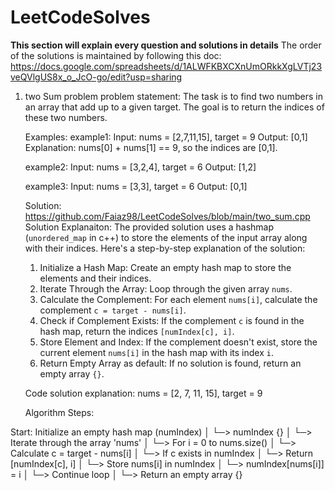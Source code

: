﻿# LeetCodeSolves

 **This section will explain every question and solutions in details**
 The order of the solutions is maintained by following this doc: https://docs.google.com/spreadsheets/d/1ALWFKBXCXnUmORkkXgLVTj23veQVlgUS8x_o_JcO-go/edit?usp=sharing

1. two Sum problem
   problem statement: The task is to find two numbers in an array that add up to a given target.
   The goal is to return the indices of these two numbers.

   Examples:
   example1: Input: nums = [2,7,11,15], target = 9
             Output: [0,1]
             Explanation: nums[0] + nums[1] == 9, so the indices are [0,1].

   example2: Input: nums = [3,2,4], target = 6
             Output: [1,2]

   example3: Input: nums = [3,3], target = 6
             Output: [0,1]

   Solution: https://github.com/Faiaz98/LeetCodeSolves/blob/main/two_sum.cpp
   Solution Explanaiton:
   The provided solution uses a hashmap (`unordered_map` in c++) to store the elements of the 
   input array along with their indices.
   Here's a step-by-step explanation of the solution:
    1. Initialize a Hash Map: Create an empty hash map to store the elements and their indices.
    2. Iterate Through the Array: Loop through the given array `nums`.
    3. Calculate the Complement: For each element `nums[i]`, calculate the complement `c = target - nums[i]`.
    4. Check if Complement Exists: If the complement `c` is found in the hash map, return the indices `[numIndex[c], i]`.
    5. Store Element and Index: If the complement doesn't exist, store the current element `nums[i]` in the hash map with its index `i`.
    6. Return Empty Array as default: If no solution is found, return an empty array `{}`.
  

   Code solution explanation:
    nums = [2, 7, 11, 15], target = 9

    Algorithm Steps:

Start: Initialize an empty hash map (numIndex)
│
└─> numIndex {}
│
└─> Iterate through the array 'nums'
    │
    └─> For i = 0 to nums.size()
        │
        └─> Calculate c = target - nums[i]
            │
            └─> If c exists in numIndex
                │
                └─> Return [numIndex[c], i]
            │
            └─> Store nums[i] in numIndex
                │
                └─> numIndex[nums[i]] = i
            │
            └─> Continue loop
    │
    └─> Return an empty array {}


